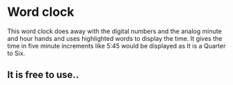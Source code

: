 # Word clock 

This word clock does away with the digital numbers and the analog minute and hour hands and uses highlighted words to display the time. 
It gives the time in five minute increments like 5:45 would be displayed as It is a Quarter to Six.


## It is free to use..
